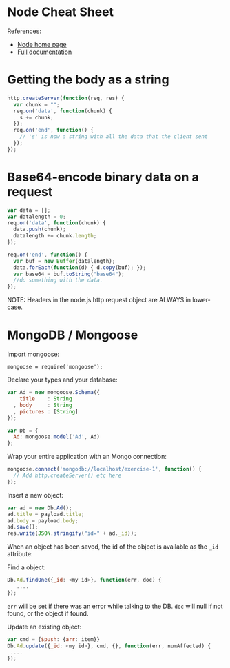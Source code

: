 Node Cheat Sheet
================

References:

* [Node home page](http://nodejs.org)
* [Full documentation](http://nodejs.org/api/all.html)

Getting the body as a string
============================

~~~javascript
http.createServer(function(req, res) {
  var chunk = "";
  req.on('data', function(chunk) {
    s += chunk;
  });
  req.on('end', function() {
    // 's' is now a string with all the data that the client sent
  });
});
~~~


Base64-encode binary data on a request
======================================

~~~javascript
var data = [];
var datalength = 0;
req.on('data', function(chunk) {
  data.push(chunk);
  datalength += chunk.length;
});

req.on('end', function() {
  var buf = new Buffer(datalength);
  data.forEach(function(d) { d.copy(buf); });
  var base64 = buf.toString("base64");
  //do something with the data.
});
~~~

NOTE: Headers in the node.js http request object are ALWAYS in lower-case.

MongoDB / Mongoose
==================

Import mongoose:

    mongoose = require('mongoose');

Declare your types and your database:

~~~javascript
var Ad = new mongoose.Schema({
    title    : String
  , body     : String
  , pictures : [String]
});

var Db = {
  Ad: mongoose.model('Ad', Ad)
};
~~~

Wrap your entire application with an Mongo connection:

~~~javascript
mongoose.connect('mongodb://localhost/exercise-1', function() {
  // Add http.createServer() etc here
});
~~~

Insert a new object:

~~~javascript
var ad = new Db.Ad();
ad.title = payload.title;
ad.body = payload.body;
ad.save();
res.write(JSON.stringify("id=" + ad._id));
~~~

<!-- _foo -->

When an object has been saved, the id of the object is available as the `_id` attribute:

Find a object:

~~~javascript
Db.Ad.findOne({_id: <my id>}, function(err, doc) {
   ....
});
~~~

<!-- _foo -->

`err` will be set if there was an error while talking to the DB. `doc`
will null if not found, or the object if found.

<!-- _foo -->

Update an existing object:
~~~javascript
var cmd = {$push: {arr: item}}
Db.Ad.update({_id: <my id>}, cmd, {}, function(err, numAffected) {
 ....
});
~~~


<!-- vim: set ft=markdown: -->
